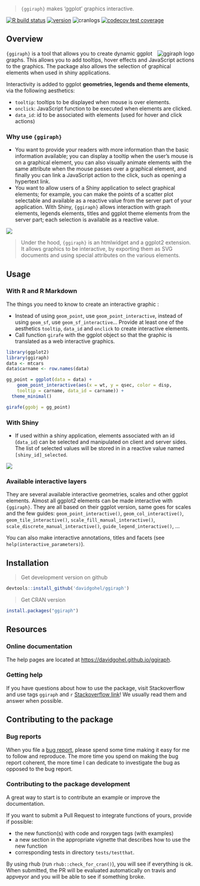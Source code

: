 
> `{ggiraph}` makes ‘ggplot’ graphics interactive.

[![R build
status](https://github.com/davidgohel/ggiraph/workflows/R-CMD-check/badge.svg)](https://github.com/davidgohel/ggiraph/actions)
[![version](https://www.r-pkg.org/badges/version/ggiraph)](https://CRAN.R-project.org/package=ggiraph)
![cranlogs](https://cranlogs.r-pkg.org/badges/ggiraph) [![codecov test
coverage](https://codecov.io/gh/davidgohel/ggiraph/branch/master/graph/badge.svg)](https://codecov.io/gh/davidgohel/ggiraph)

## Overview

<a href="https://github.com/davidgohel/ggiraph"><img src="man/figures/logo.png" alt="ggiraph logo" align="right" /></a>
`{ggiraph}` is a tool that allows you to create dynamic ggplot graphs.
This allows you to add tooltips, hover effects and JavaScript actions to
the graphics. The package also allows the selection of graphical
elements when used in shiny applications.

Interactivity is added to ggplot **geometries, legends and theme
elements**, via the following aesthetics:

-   `tooltip`: tooltips to be displayed when mouse is over elements.
-   `onclick`: JavaScript function to be executed when elements are
    clicked.
-   `data_id`: id to be associated with elements (used for hover and
    click actions)

### Why use `{ggiraph}`

-   You want to provide your readers with more information than the
    basic information available; you can display a tooltip when the
    user’s mouse is on a graphical element, you can also visually
    animate elements with the same attribute when the mouse passes over
    a graphical element, and finally you can link a JavaScript action to
    the click, such as opening a hypertext link.
-   You want to allow users of a Shiny application to select graphical
    elements; for example, you can make the points of a scatter plot
    selectable and available as a reactive value from the server part of
    your application. With Shiny, `{ggiraph}` allows interaction with
    graph elements, legends elements, titles and ggplot theme elements
    from the server part; each selection is available as a reactive
    value.

![](man/figures/image_girafe.png)

> Under the hood, `{ggiraph}` is an htmlwidget and a ggplot2 extension.
> It allows graphics to be interactive, by exporting them as SVG
> documents and using special attributes on the various elements.

## Usage

### With R and R Markdown

The things you need to know to create an interactive graphic :

-   Instead of using `geom_point`, use `geom_point_interactive`, instead
    of using `geom_sf`, use `geom_sf_interactive`… Provide at least one
    of the aesthetics `tooltip`, `data_id` and `onclick` to create
    interactive elements.
-   Call function `girafe` with the ggplot object so that the graphic is
    translated as a web interactive graphics.

``` r
library(ggplot2)
library(ggiraph)
data <- mtcars
data$carname <- row.names(data)

gg_point = ggplot(data = data) +
    geom_point_interactive(aes(x = wt, y = qsec, color = disp,
    tooltip = carname, data_id = carname)) + 
  theme_minimal()

girafe(ggobj = gg_point)
```

### With Shiny

-   If used within a shiny application, elements associated with an id
    (`data_id`) can be selected and manipulated on client and server
    sides. The list of selected values will be stored in in a reactive
    value named `[shiny_id]_selected`.

![](man/figures/shiny_girafe.png)

### Available interactive layers

They are several available interactive geometries, scales and other
ggplot elements. Almost all ggplot2 elements can be made interactive
with `{ggiraph}`. They are all based on their ggplot version, same goes
for scales and the few guides: `geom_point_interactive()`,
`geom_col_interactive()`, `geom_tile_interactive()`,
`scale_fill_manual_interactive()`,
`scale_discrete_manual_interactive()`, `guide_legend_interactive()`, …

You can also make interactive annotations, titles and facets (see
`help(interactive_parameters)`).

## Installation

> Get development version on github

``` r
devtools::install_github('davidgohel/ggiraph')
```

> Get CRAN version

``` r
install.packages("ggiraph")
```

## Resources

### Online documentation

The help pages are located at <https://davidgohel.github.io/ggiraph>.

### Getting help

If you have questions about how to use the package, visit Stackoverflow
and use tags `ggiraph` and `r` [Stackoverflow
link](https://stackoverflow.com/questions/tagged/ggiraph+r)! We usually
read them and answer when possible.

## Contributing to the package

### Bug reports

When you file a [bug
report](https://github.com/davidgohel/ggiraph/issues), please spend some
time making it easy for me to follow and reproduce. The more time you
spend on making the bug report coherent, the more time I can dedicate to
investigate the bug as opposed to the bug report.

### Contributing to the package development

A great way to start is to contribute an example or improve the
documentation.

If you want to submit a Pull Request to integrate functions of yours,
provide if possible:

-   the new function(s) with code and roxygen tags (with examples)
-   a new section in the appropriate vignette that describes how to use
    the new function
-   corresponding tests in directory `tests/testthat`.

By using rhub (run `rhub::check_for_cran()`), you will see if everything
is ok. When submitted, the PR will be evaluated automatically on travis
and appveyor and you will be able to see if something broke.

